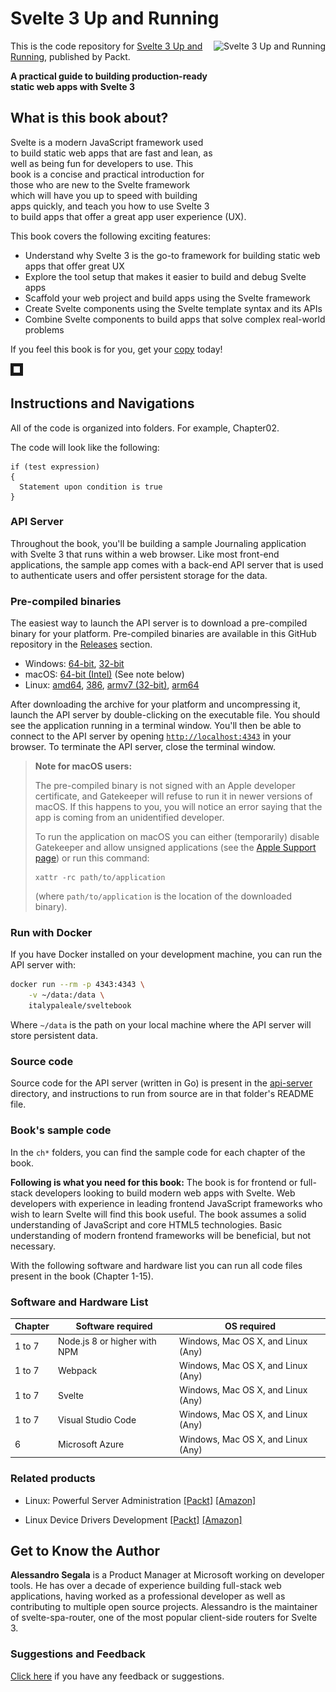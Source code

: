 # Svelte 3 Up and Running

<a href="https://www.packtpub.com/product/svelte-3-up-and-running/9781839213625"><img src="https://static.packt-cdn.com/products/9781839213625/cover/smaller" alt="Svelte 3 Up and Running" height="256px" align="right"></a>

This is the code repository for [Svelte 3 Up and Running](https://www.packtpub.com/product/svelte-3-up-and-running/9781839213625), published by Packt.

**A practical guide to building production-ready static web apps with Svelte 3**

## What is this book about?
Svelte is a modern JavaScript framework used to build static web apps that are fast and lean, as well as being fun for developers to use. This book is a concise and practical introduction for those who are new to the Svelte framework which will have you up to speed with building apps quickly, and teach you how to use Svelte 3 to build apps that offer a great app user experience (UX).

This book covers the following exciting features: 
* Understand why Svelte 3 is the go-to framework for building static web apps that offer great UX
* Explore the tool setup that makes it easier to build and debug Svelte apps
* Scaffold your web project and build apps using the Svelte framework
* Create Svelte components using the Svelte template syntax and its APIs
* Combine Svelte components to build apps that solve complex real-world problems

If you feel this book is for you, get your [copy](https://www.amazon.com/dp/1839213620) today!

<a href="https://www.packtpub.com/?utm_source=github&utm_medium=banner&utm_campaign=GitHubBanner"><img src="https://raw.githubusercontent.com/PacktPublishing/GitHub/master/GitHub.png" alt="https://www.packtpub.com/" border="5" /></a>

## Instructions and Navigations
All of the code is organized into folders. For example, Chapter02.

The code will look like the following:
```
if (test expression)
{
  Statement upon condition is true
}
```
### API Server

Throughout the book, you'll be building a sample Journaling application with Svelte 3 that runs within a web browser. Like most front-end applications, the sample app comes with a back-end API server that is used to authenticate users and offer persistent storage for the data. 

### Pre-compiled binaries

The easiest way to launch the API server is to download a pre-compiled binary for your platform. Pre-compiled binaries are available in this GitHub repository in the [Releases](https://github.com/PacktPublishing/Svelte-3-Up-and-Running/releases/latest) section.

- Windows: [64-bit](https://github.com/PacktPublishing/Svelte-3-Up-and-Running/releases/download/v202008130606/api-server-v202008130606-win64.zip), [32-bit](https://github.com/PacktPublishing/Svelte-3-Up-and-Running/releases/download/v202008130606/api-server-v202008130606-win32.zip)
- macOS: [64-bit (Intel)](https://github.com/PacktPublishing/Svelte-3-Up-and-Running/releases/download/v202008130606/api-server-v202008130606-macos.tar.gz) (See note below)
- Linux: [amd64](https://github.com/PacktPublishing/Svelte-3-Up-and-Running/releases/download/v202008130606/api-server-v202008130606-linux-amd64.tar.gz), [386](https://github.com/PacktPublishing/Svelte-3-Up-and-Running/releases/download/v202008130606/api-server-v202008130606-linux-386.tar.gz), [armv7 (32-bit)](https://github.com/PacktPublishing/Svelte-3-Up-and-Running/releases/download/v202008130606/api-server-v202008130606-linux-armv7.tar.gz), [arm64](https://github.com/PacktPublishing/Svelte-3-Up-and-Running/releases/download/v202008130606/api-server-v202008130606-linux-arm64.tar.gz)

After downloading the archive for your platform and uncompressing it, launch the API server by double-clicking on the executable file. You should see the application running in a terminal window. You'll then be able to connect to the API server by opening [`http://localhost:4343`](http://localhost:4343) in your browser. To terminate the API server, close the terminal window.

> **Note for macOS users:**
>
> The pre-compiled binary is not signed with an Apple developer certificate, and Gatekeeper will refuse to run it in newer versions of macOS. If this happens to you, you will notice an error saying that the app is coming from an unidentified developer.
>
> To run the application on macOS  you can either (temporarily) disable Gatekeeper and allow unsigned applications (see the [Apple Support page](https://apple.co/2E3mVYP)) or run this command:
>
> ```
> xattr -rc path/to/application
> ````
>
> (where `path/to/application` is the location of the downloaded binary).

### Run with Docker

If you have Docker installed on your development machine, you can run the API server with:

```sh
docker run --rm -p 4343:4343 \
    -v ~/data:/data \
    italypaleale/sveltebook
```

Where `~/data` is the path on your local machine where the API server will store persistent data.

### Source code

Source code for the API server (written in Go) is present in the [api-server](/api-server) directory, and instructions to run from source are in that folder's README file.

### Book's sample code

In the `ch*` folders, you can find the sample code for each chapter of the book.


**Following is what you need for this book:**
The book is for frontend or full-stack developers looking to build modern web apps with Svelte. Web developers with experience in leading frontend JavaScript frameworks who wish to learn Svelte will find this book useful. The book assumes a solid understanding of JavaScript and core HTML5 technologies. Basic understanding of modern frontend frameworks will be beneficial, but not necessary.

With the following software and hardware list you can run all code files present in the book (Chapter 1-15).

### Software and Hardware List

| Chapter  | Software required                   | OS required                        |
| -------- | ------------------------------------| -----------------------------------|
| 1 to 7        | Node.js 8 or higher with NPM                    | Windows, Mac OS X, and Linux (Any) |
| 1 to 7       | Webpack            | Windows, Mac OS X, and Linux (Any) |
| 1 to 7      | Svelte          | Windows, Mac OS X, and Linux (Any) |
|1 to 7      | Visual Studio Code           | Windows, Mac OS X, and Linux (Any) |
| 6    | Microsoft Azure           | Windows, Mac OS X, and Linux (Any) |

### Related products <Other books you may enjoy>
* Linux: Powerful Server Administration [[Packt]](https://www.packtpub.com/networking-and-servers/linux-powerful-server-administration?utm_source=github&utm_medium=repository&utm_campaign=9781788293778) [[Amazon]](https://www.amazon.com/dp/1788293770)

* Linux Device Drivers Development [[Packt]](https://www.packtpub.com/networking-and-servers/linux-device-drivers-development?utm_source=github&utm_medium=repository&utm_campaign=9781785280009) [[Amazon]](https://www.amazon.com/dp/1788293770)

## Get to Know the Author
**Alessandro Segala**
is a Product Manager at Microsoft working on developer tools. He has over a decade of experience building full-stack web applications, having worked as a professional developer as well as contributing to multiple open source projects. Alessandro is the maintainer of svelte-spa-router, one of the most popular client-side routers for Svelte 3.

### Suggestions and Feedback
[Click here](https://docs.google.com/forms/d/e/1FAIpQLSdy7dATC6QmEL81FIUuymZ0Wy9vH1jHkvpY57OiMeKGqib_Ow/viewform) if you have any feedback or suggestions.
